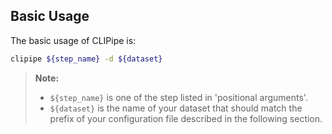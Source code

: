 ## Basic Usage
The basic usage of CLIPipe is:
```bash
clipipe ${step_name} -d ${dataset}
```

> **Note:**
>
> - `${step_name}` is one of the step listed in 'positional arguments'.
> - `${dataset}` is the name of your dataset that should match the prefix of your configuration file described in the following section.
